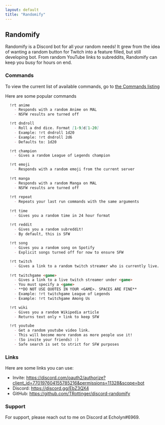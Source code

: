 ```yaml
---
layout: default
title: "Randomify"
---
```

## Randomify

Randomify is a Discord bot for all your random needs! It grew from
 the idea of wanting a random button for Twitch into a feature filled,
 but still developing bot. From random YouTube links to subreddits,
 Randomify can keep you busy for hours on end.

### Commands

To view the current list of available commands, go to [the Commands
listing](commands)

Here are some popular commands

```markdown
  !rt anime
    - Responds with a random Anime on MAL
    - NSFW results are turned off

  !rt dndroll               
    - Roll a dnd dice. Format [1-9]d[1-20]
    - Example: !rt dndroll 1d20
    - Example: !rt dndroll 2d6
    - Defaults to: 1d20

  !rt champion
    - Gives a random League of Legends champion

  !rt emoji
    - Responds with a random emoji from the current server
    
  !rt manga
    - Responds with a random Manga on MAL
    - NSFW results are turned off
  
  !rt repeat 
    - Repeats your last run commands with the same arguments
  
  !rt time
    - Gives you a random time in 24 hour format

  !rt reddit 
    - Gives you a random subreddit!
    - By default, this is SFW
    
  !rt song
    - Gives you a random song on Spotify
    - Explicit songs turned off for now to ensure SFW

  !rt twitch
    - Gives a link to a random twitch streamer who is currently live.
  
  !rt twitchgame <game>
    - Gives a link to a live twitch streamer under <game>
    - You must specify a <game>
    - **DO NOT USE QUOTES IN YOUR <GAME>. SPACES ARE FINE**
    - Example: !rt twitchgame League of Legends
    - Example: !rt twitchgame Among Us

  !rt wiki
    - Gives you a random Wikipedia article
    - Returns text only + link to keep SFW

  !rt youtube               
    - Get a random youtube video link.
    - This will become more random as more people use it!
    - (So invite your friends) :)
    - Safe search is set to strict for SFW purposes
```

### Links

Here are some links you can use:

- Invite: https://discord.com/oauth2/authorize?client_id=770197604155785216&permissions=11328&scope=bot
- Discord: https://discord.gg/EbZ3QX4
- GitHub: https://github.com/TRottinger/discord-randomify


### Support

For support, please reach out to me on Discord at Echolyn#6969.
